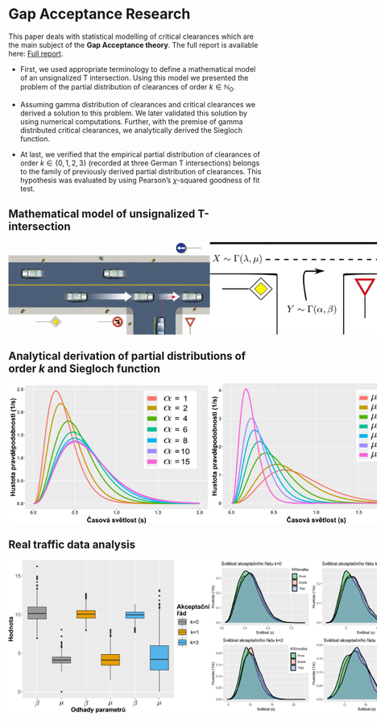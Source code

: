 # Gap Acceptance Research

This paper deals with statistical modelling of critical clearances which are the main subject
of the __Gap Acceptance theory__. The full report is available here: [Full report](report.pdf).

- First, we used appropriate terminology to define a mathematical model
of an unsignalized T intersection. Using this model we presented the problem of the partial distribution
of clearances of order $k \in \mathbb{N}_0$. 

- Assuming gamma distribution of clearances and critical clearances we
derived a solution to this problem. We later validated this solution by using numerical computations. Further, with the premise of gamma distributed critical clearances, we analytically derived the Siegloch
function. 

- At last, we verified that the empirical partial distribution of clearances of order $k \in \{0, 1, 2, 3\}$
(recorded at three German T intersections) belongs to the family of previously derived partial distribution
of clearances. This hypothesis was evaluated by using Pearson’s $\chi$-squared goodness of fit test.




## Mathematical model of unsignalized T-intersection

<div style="display: flex; justify-content: space-between;">
    <img src="images/Krbalek_GA.jpg" alt="T intersection" title="Author: Milan Krbalek" width="400"/>
    <img src="images/model.jpg" alt="Model" title="Model of Intersection" width="400"/>
</div>


## Analytical derivation of partial distributions of order $k$ and Siegloch function

<div style="display: flex; justify-content: space-between;">
    <img src="images/Odvoz_na_alpha.jpg" alt="T intersection" title="Theoretical density" width="400"/>
    <img src="images/Odvoz_na_mu.jpg" alt="Model" title="Theoretical Density" width="400"/>
</div>



## Real traffic data analysis

<div style="display: flex; justify-content: space-between;">
    <img src="images/Boxplotsada1.jpg" alt="T intersection" title="Boxplots" width="400"/>
    <img src="images/density_plot.jpg" alt="Model" title="Kernel estimations" width="400"/>
</div>
